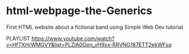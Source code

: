 # html-webpage-the-Generics
First HTML website about a fictional band using Simple Web Dev tutorial

PLAYLIST
https://www.youtube.com/watch?v=HfTXHrWMGVY&list=PLZlA0Gpn_vH9xx-RRVNG187ETT2ekWFsq
